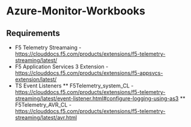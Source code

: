 # Azure-Monitor-Workbooks

## Requirements
* F5 Telemetry Streamaing - https://clouddocs.f5.com/products/extensions/f5-telemetry-streaming/latest/
* F5 Application Services 3 Extension - https://clouddocs.f5.com/products/extensions/f5-appsvcs-extension/latest/
* TS Event Listeners
** F5Telemetry_system_CL -https://clouddocs.f5.com/products/extensions/f5-telemetry-streaming/latest/event-listener.html#configure-logging-using-as3
** F5Telemetry_AVR_CL - https://clouddocs.f5.com/products/extensions/f5-telemetry-streaming/latest/avr.html
